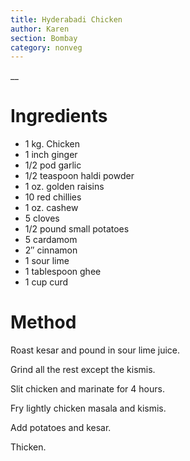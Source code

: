 ```yaml
---
title: Hyderabadi Chicken
author: Karen
section: Bombay
category: nonveg
---
```

__

# Ingredients

* 1 kg. Chicken
* 1 inch ginger
* 1/2 pod garlic
* 1/2 teaspoon haldi powder
* 1 oz. golden raisins
* 10 red chillies
* 1 oz. cashew
* 5 cloves
* 1/2 pound small potatoes
* 5 cardamom
* 2″ cinnamon
* 1 sour lime
* 1 tablespoon ghee
* 1 cup curd

# Method

Roast kesar and pound in sour lime juice.

Grind all the rest except the kismis.

Slit chicken and marinate for 4 hours.

Fry lightly chicken masala and kismis.

Add potatoes and kesar.

Thicken.

